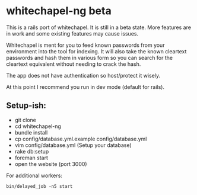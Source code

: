 whitechapel-ng beta
==============

This is a rails port of whitechapel. It is still in a beta state. More
features are in work and some existing features may cause issues.

Whitechapel is ment for you to feed known passwords from your
environment into the tool for indexing. It will also take the known
cleartext passwords and hash them in various form so you can search for
the cleartext equivalent without needing to crack the hash.

The app does not have authentication so host/protect it wisely.

At this point I recommend you run in dev mode (default for rails).

Setup-ish:
----------
* git clone
* cd whitechapel-ng
* bundle install
* cp config/database.yml.example config/database.yml
* vim config/database.yml (Setup your database)
* rake db:setup
* foreman start
* open the website (port 3000)

For additional workers:
```
bin/delayed_job -n5 start
```
